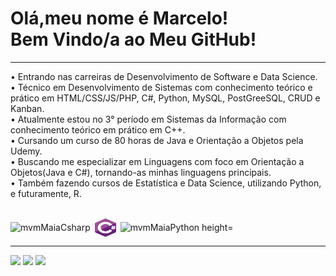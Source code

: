 <h1><strong>Olá,meu nome é Marcelo!<br>Bem Vindo/a ao Meu GitHub!</strong></h1><hr>

• Entrando nas carreiras de Desenvolvimento de Software e Data Science.<br>
• Técnico em Desenvolvimento de Sistemas com conhecimento teórico e prático em HTML/CSS/JS/PHP, C#, Python, MySQL, PostGreeSQL, CRUD e Kanban.<br>
• Atualmente estou no 3° período em Sistemas da Informação com conhecimento teórico em prático em C++.<br>
• Cursando um curso de 80 horas de Java e Orientação a Objetos pela Udemy.<br>
• Buscando me especializar em Linguagens com foco em Orientação a Objetos(Java e C#), tornando-as minhas linguagens principais.<br>
• Também fazendo cursos de Estatística e Data Science, utilizando Python, e futuramente, R.<br>

<div style="display: inline_block"><br>
  <img align="center" alt="mvmMaiaCsharp" height="30" width="40" src="https://cdn.jsdelivr.net/gh/devicons/devicon@latest/icons/java/java-original.svg" />
  <img align="center" alt="mvmMaiaJava" height="30" width="40" src="https://raw.githubusercontent.com/devicons/devicon/master/icons/csharp/csharp-original.svg">
  <img align="center" alt="mvmMaiaPython height="30" width="40" src="https://cdn.jsdelivr.net/gh/devicons/devicon@latest/icons/python/python-original.svg">
          
</div>
<hr>
<div> 

  <a href="https://www.instagram.com/marcelo.maia19" target="_blank"><img src="https://img.shields.io/badge/-Instagram-%23E4405F?style=for-the-badge&logo=instagram&logoColor=white" target="_blank"></a>
  <a href = "mailto:mvmaia99@gmail.com"><img src="https://img.shields.io/badge/-Gmail-%23333?style=for-the-badge&logo=gmail&logoColor=white" target="_blank"></a>
  <a href="https://www.linkedin.com/in/marcelo-maia-520639288/" target="_blank"><img src="https://img.shields.io/badge/-LinkedIn-%230077B5?style=for-the-badge&logo=linkedin&logoColor=white" target="_blank"></a> 
  
</div>

<!--
**MVMaia/MVMaia** is a ✨ _special_ ✨ repository because its `README.md` (this file) appears on your GitHub profile.

Here are some ideas to get you started:

- 🔭 I’m currently working on ...
- 🌱 I’m currently learning ...
- 👯 I’m looking to collaborate on ...
- 🤔 I’m looking for help with ...
- 💬 Ask me about ...
- 📫 How to reach me: ...
- 😄 Pronouns: ...
- ⚡ Fun fact: ...
-->
